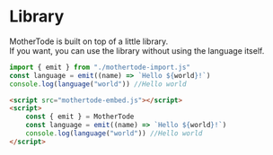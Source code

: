 # Library

MotherTode is built on top of a little library.<br>
If you want, you can use the library without using the language itself.

```javascript
import { emit } from "./mothertode-import.js"
const language = emit((name) => `Hello ${world}!`)
console.log(language("world")) //Hello world
```

```html
<script src="mothertode-embed.js"></script>
<script>
	const { emit } = MotherTode
	const language = emit((name) => `Hello ${world}!`)
	console.log(language("world")) //Hello world
</script>
```
